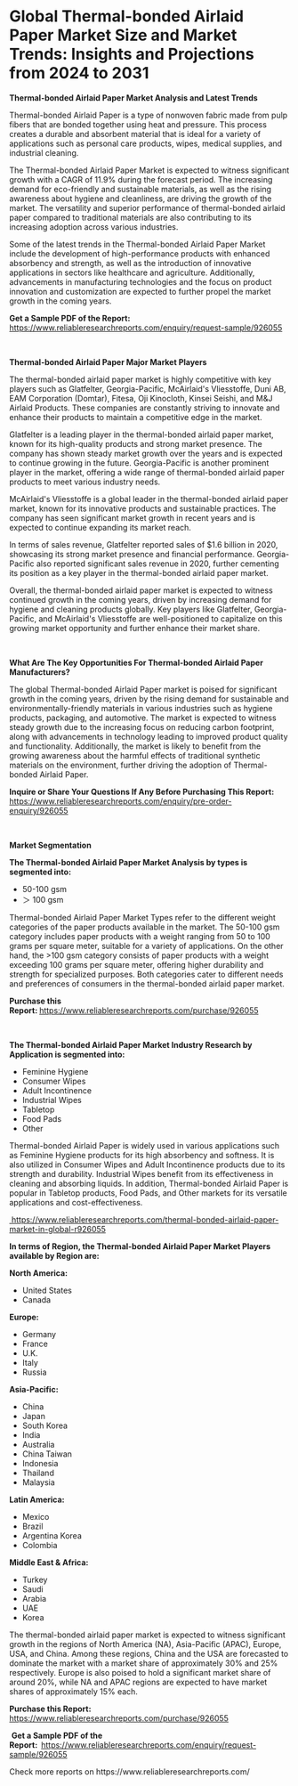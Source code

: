 <p><h1>Global Thermal-bonded Airlaid Paper Market Size and Market Trends: Insights and Projections from 2024 to 2031</h1></p><p><strong>Thermal-bonded Airlaid Paper Market Analysis and Latest Trends</strong></p>
<p><p>Thermal-bonded Airlaid Paper is a type of nonwoven fabric made from pulp fibers that are bonded together using heat and pressure. This process creates a durable and absorbent material that is ideal for a variety of applications such as personal care products, wipes, medical supplies, and industrial cleaning.</p><p>The Thermal-bonded Airlaid Paper Market is expected to witness significant growth with a CAGR of 11.9% during the forecast period. The increasing demand for eco-friendly and sustainable materials, as well as the rising awareness about hygiene and cleanliness, are driving the growth of the market. The versatility and superior performance of thermal-bonded airlaid paper compared to traditional materials are also contributing to its increasing adoption across various industries.</p><p>Some of the latest trends in the Thermal-bonded Airlaid Paper Market include the development of high-performance products with enhanced absorbency and strength, as well as the introduction of innovative applications in sectors like healthcare and agriculture. Additionally, advancements in manufacturing technologies and the focus on product innovation and customization are expected to further propel the market growth in the coming years.</p></p>
<p><strong>Get a Sample PDF of the Report:&nbsp;</strong> <a href="https://www.reliableresearchreports.com/enquiry/request-sample/926055">https://www.reliableresearchreports.com/enquiry/request-sample/926055</a></p>
<p>&nbsp;</p>
<p><strong>Thermal-bonded Airlaid Paper Major Market Players</strong></p>
<p><p>The thermal-bonded airlaid paper market is highly competitive with key players such as Glatfelter, Georgia-Pacific, McAirlaid's Vliesstoffe, Duni AB, EAM Corporation (Domtar), Fitesa, Oji Kinocloth, Kinsei Seishi, and M&J Airlaid Products. These companies are constantly striving to innovate and enhance their products to maintain a competitive edge in the market.</p><p>Glatfelter is a leading player in the thermal-bonded airlaid paper market, known for its high-quality products and strong market presence. The company has shown steady market growth over the years and is expected to continue growing in the future. Georgia-Pacific is another prominent player in the market, offering a wide range of thermal-bonded airlaid paper products to meet various industry needs.</p><p>McAirlaid's Vliesstoffe is a global leader in the thermal-bonded airlaid paper market, known for its innovative products and sustainable practices. The company has seen significant market growth in recent years and is expected to continue expanding its market reach.</p><p>In terms of sales revenue, Glatfelter reported sales of $1.6 billion in 2020, showcasing its strong market presence and financial performance. Georgia-Pacific also reported significant sales revenue in 2020, further cementing its position as a key player in the thermal-bonded airlaid paper market.</p><p>Overall, the thermal-bonded airlaid paper market is expected to witness continued growth in the coming years, driven by increasing demand for hygiene and cleaning products globally. Key players like Glatfelter, Georgia-Pacific, and McAirlaid's Vliesstoffe are well-positioned to capitalize on this growing market opportunity and further enhance their market share.</p></p>
<p>&nbsp;</p>
<p><strong>What Are The Key Opportunities For Thermal-bonded Airlaid Paper Manufacturers?</strong></p>
<p><p>The global Thermal-bonded Airlaid Paper market is poised for significant growth in the coming years, driven by the rising demand for sustainable and environmentally-friendly materials in various industries such as hygiene products, packaging, and automotive. The market is expected to witness steady growth due to the increasing focus on reducing carbon footprint, along with advancements in technology leading to improved product quality and functionality. Additionally, the market is likely to benefit from the growing awareness about the harmful effects of traditional synthetic materials on the environment, further driving the adoption of Thermal-bonded Airlaid Paper.</p></p>
<p><strong>Inquire or Share Your Questions If Any Before Purchasing This Report:</strong> <a href="https://www.reliableresearchreports.com/enquiry/pre-order-enquiry/926055">https://www.reliableresearchreports.com/enquiry/pre-order-enquiry/926055</a></p>
<p>&nbsp;</p>
<p><strong>Market Segmentation</strong></p>
<p><strong>The Thermal-bonded Airlaid Paper Market Analysis by types is segmented into:</strong></p>
<p><ul><li>50-100 gsm</li><li>＞ 100 gsm</li></ul></p>
<p><p>Thermal-bonded Airlaid Paper Market Types refer to the different weight categories of the paper products available in the market. The 50-100 gsm category includes paper products with a weight ranging from 50 to 100 grams per square meter, suitable for a variety of applications. On the other hand, the >100 gsm category consists of paper products with a weight exceeding 100 grams per square meter, offering higher durability and strength for specialized purposes. Both categories cater to different needs and preferences of consumers in the thermal-bonded airlaid paper market.</p></p>
<p><strong>Purchase this Report:&nbsp;</strong><a href="https://www.reliableresearchreports.com/purchase/926055">https://www.reliableresearchreports.com/purchase/926055</a></p>
<p>&nbsp;</p>
<p><strong>The Thermal-bonded Airlaid Paper Market Industry Research by Application is segmented into:</strong></p>
<p><ul><li>Feminine Hygiene</li><li>Consumer Wipes</li><li>Adult Incontinence</li><li>Industrial Wipes</li><li>Tabletop</li><li>Food Pads</li><li>Other</li></ul></p>
<p><p>Thermal-bonded Airlaid Paper is widely used in various applications such as Feminine Hygiene products for its high absorbency and softness. It is also utilized in Consumer Wipes and Adult Incontinence products due to its strength and durability. Industrial Wipes benefit from its effectiveness in cleaning and absorbing liquids. In addition, Thermal-bonded Airlaid Paper is popular in Tabletop products, Food Pads, and Other markets for its versatile applications and cost-effectiveness.</p></p>
<p><a href="https://www.reliableresearchreports.com/thermal-bonded-airlaid-paper-market-in-global-r926055">&nbsp;https://www.reliableresearchreports.com/thermal-bonded-airlaid-paper-market-in-global-r926055</a></p>
<p><strong>In terms of Region, the Thermal-bonded Airlaid Paper Market Players available by Region are:</strong></p>
<p>
    <p> <strong> North America: </strong>
        <ul>
            <li>United States</li>
            <li>Canada</li>
        </ul>
        </p> 
    <p> <strong> Europe: </strong>
        <ul>
            <li>Germany</li>
            <li>France</li>
            <li>U.K.</li>
            <li>Italy</li>
            <li>Russia</li>
        </ul>
        </p> 
    <p> <strong> Asia-Pacific: </strong>
        <ul>
            <li>China</li>
            <li>Japan</li>
            <li>South Korea</li>
            <li>India</li>
            <li>Australia</li>
            <li>China Taiwan</li>
            <li>Indonesia</li>
            <li>Thailand</li>
            <li>Malaysia</li>
        </ul>
        </p> 
    <p> <strong> Latin America: </strong>
        <ul>
            <li>Mexico</li>
            <li>Brazil</li>
            <li>Argentina Korea</li>
            <li>Colombia</li>
        </ul>
        </p> 
    <p> <strong> Middle East & Africa: </strong>
        <ul>
            <li>Turkey</li>
            <li>Saudi</li>
            <li>Arabia</li>
            <li>UAE</li>
            <li>Korea</li>
        </ul>
    </p>
    </p>
<p><p>The thermal-bonded airlaid paper market is expected to witness significant growth in the regions of North America (NA), Asia-Pacific (APAC), Europe, USA, and China. Among these regions, China and the USA are forecasted to dominate the market with a market share of approximately 30% and 25% respectively. Europe is also poised to hold a significant market share of around 20%, while NA and APAC regions are expected to have market shares of approximately 15% each.</p></p>
<p><strong>Purchase this Report: </strong><a href="https://www.reliableresearchreports.com/purchase/926055">https://www.reliableresearchreports.com/purchase/926055</a></p>
<p>&nbsp;<strong>Get a Sample PDF of the Report:&nbsp;&nbsp;</strong><a href="https://www.reliableresearchreports.com/enquiry/request-sample/926055">https://www.reliableresearchreports.com/enquiry/request-sample/926055</a></p>
<p><strong></strong></p>
<p>Check more reports on https://www.reliableresearchreports.com/</p>